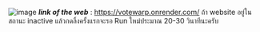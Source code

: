 ![image](https://github.com/Chatpingkai/VoteWarp/assets/144926375/16225b76-be3f-4802-8ee8-16e5ba7802a3)
***link of the web*** : https://votewarp.onrender.com/
ถ้า website อยู่ในสถานะ inactive แล้วกดลิ้งครั้งแรกจะรอ Run ใหม่ประมาณ 20-30 วินาทีนะครับ
